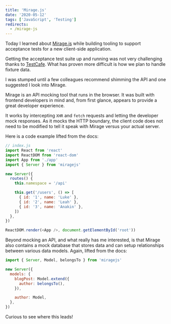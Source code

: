 ```yaml
---
title: 'Mirage.js'
date: '2020-05-12'
tags: ['JavaScript', 'Testing']
redirects:
  - /mirage-js
---
```


Today I learned about [Mirage.js](https://miragejs.com) while building tooling to support acceptance tests for a new client-side application.

Getting the acceptance test suite up and running was not very challenging thanks to [TestCafe](https://devexpress.github.io/testcafe/). What has proven more difficult is how we plan to handle fixture data.

I was stumped until a few colleagues recommend shimming the API and one suggested I look into Mirage.

Mirage is an API mocking tool that runs in the browser. It was built with frontend developers in mind and, from first glance, appears to provide a great developer experience.

It works by intercepting `XHR` and `fetch` requests and letting the developer mock responses. As it mocks the HTTP boundary, the client code does not need to be modified to tell it speak with Mirage versus your actual server.

Here is a code example lifted from the docs:

```javascript
// index.js
import React from 'react'
import ReactDOM from 'react-dom'
import App from './app'
import { Server } from 'miragejs'

new Server({
  routes() {
    this.namespace = '/api'

    this.get('/users', () => [
      { id: '1', name: 'Luke' },
      { id: '2', name: 'Leah' },
      { id: '3', name: 'Anakin' },
    ])
  },
})

ReactDOM.render(<App />, document.getElementById('root'))
```

Beyond mocking an API, and what really has me interested, is that Mirage also contains a mock database that stores data and can setup relationships between various data models. Again, lifted from the docs:

```javascript
import { Server, Model, belongsTo } from 'miragejs'

new Server({
  models: {
    blogPost: Model.extend({
      author: belongsTo(),
    }),

    author: Model,
  },
})
```

Curious to see where this leads!
